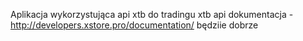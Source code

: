 Aplikacja wykorzystująca api xtb do tradingu
xtb api dokumentacja - http://developers.xstore.pro/documentation/
będziie dobrze
